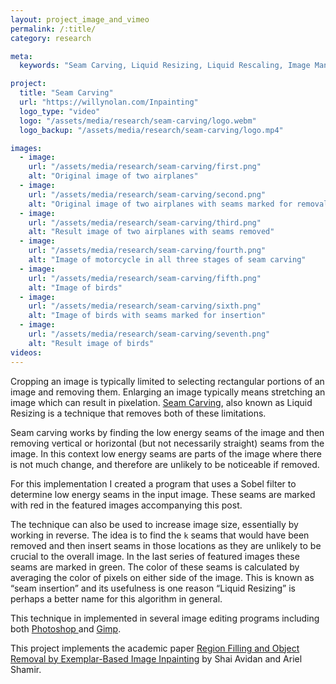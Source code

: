 ```yaml
---
layout: project_image_and_vimeo
permalink: /:title/
category: research

meta:
  keywords: "Seam Carving, Liquid Resizing, Liquid Rescaling, Image Manipulation, Research"

project:
  title: "Seam Carving"
  url: "https://willynolan.com/Inpainting"
  logo_type: "video"
  logo: "/assets/media/research/seam-carving/logo.webm"
  logo_backup: "/assets/media/research/seam-carving/logo.mp4"

images:
  - image:
    url: "/assets/media/research/seam-carving/first.png"
    alt: "Original image of two airplanes"
  - image:
    url: "/assets/media/research/seam-carving/second.png"
    alt: "Original image of two airplanes with seams marked for removal"
  - image:
    url: "/assets/media/research/seam-carving/third.png"
    alt: "Result image of two airplanes with seams removed"
  - image:
    url: "/assets/media/research/seam-carving/fourth.png"
    alt: "Image of motorcycle in all three stages of seam carving"
  - image:
    url: "/assets/media/research/seam-carving/fifth.png"
    alt: "Image of birds"
  - image:
    url: "/assets/media/research/seam-carving/sixth.png"
    alt: "Image of birds with seams marked for insertion"
  - image:
    url: "/assets/media/research/seam-carving/seventh.png"
    alt: "Result image of birds"            
videos:
---
```

<p>
Cropping an image is typically limited to selecting rectangular portions of an image and removing them.  
Enlarging an image typically means stretching an image which can result in pixelation.  
<a href="https://en.wikipedia.org/wiki/Seam_carving">Seam Carving</a>, 
also known as Liquid Resizing is a technique that removes both of these limitations.
</p>

<p>
Seam carving works by finding the low energy seams of the image and then removing vertical or horizontal 
(but not necessarily straight) seams from the image. In this context low energy seams are parts of the image where there
 is not much change, and therefore are unlikely to be noticeable if removed.
</p>

<p>
For this implementation I created a program that uses a Sobel filter to determine low energy seams in the input image.
These seams are marked with red in the featured images accompanying this post.
</p>

<p>
The technique can also be used to increase image size, essentially by working in reverse. The idea is to find the 
<code>k</code> seams that would have been removed and then insert seams in those locations as they are unlikely to be 
crucial to the overall image.  In the last series of featured images these seams are marked in green. The color of these 
seams is calculated by averaging the color of pixels on either side of the image.
This is known as “seam insertion” and its usefulness is one reason “Liquid Resizing” is 
perhaps a better name for this algorithm in general.
<p>

<p>
This technique in implemented in several image editing programs including both 
<a href="https://helpx.adobe.com/photoshop/using/content-aware-scaling.html">Photoshop </a>
and <a href="http://liquidrescale.wikidot.com/en:tutorial">Gimp</a>.

<p>
This project implements the academic paper
<a href="http://www.faculty.idc.ac.il/arik/SCWeb/imret/imret.pdf">Region Filling and Object Removal by Exemplar-Based Image Inpainting</a>
by Shai Avidan and Ariel Shamir.
